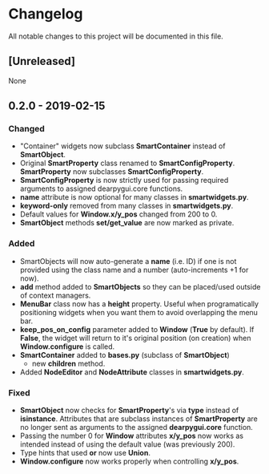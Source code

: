 # Changelog

All notable changes to this project will be documented in this file.

## [Unreleased]

None

## 0.2.0 - 2019-02-15

### Changed
- "Container" widgets now subclass **SmartContainer** instead of **SmartObject**.
- Original **SmartProperty** class renamed to **SmartConfigProperty**. **SmartProperty** now subclasses **SmartConfigProperty**.
- **SmartConfigProperty** is now strictly used for passing required arguments to assigned dearpygui.core functions.
- **name** attribute is now optional for many classes in **smartwidgets.py**.
- **keyword-only** removed from many classes in **smartwidgets.py**.
- Default values for **Window.x/y_pos** changed from 200 to 0.
- **SmartObject** methods **set/get_value** are now marked as private.

### Added
- SmartObjects will now auto-generate a __name__ (i.e. ID) if one is not provided using the class name and a number (auto-increments +1 for now).
- **add** method added to **SmartObjects** so they can be placed/used outside of context managers.
- **MenuBar** class now has a **height** property. Useful when programatically positioning widgets when you want them to avoid overlapping the menu bar.
- **keep_pos_on_config** parameter added to **Window** (**True** by default). If **False**, the widget will return to it's original position (on creation) when **Window.configure** is called.
- **SmartContainer** added to **bases.py** (subclass of **SmartObject**)
  - new **children** method.
- Added **NodeEditor** and **NodeAttribute** classes in **smartwidgets.py**.

### Fixed
- **SmartObject** now checks for **SmartProperty**'s via **type** instead of **isinstance**. Attributes that are subclass instances of **SmartProperty** are no longer sent as arguments to the assigned **dearpygui.core** function.
- Passing the number 0 for **Window** attributes **x/y_pos** now works as intended instead of using the default value (was previously 200).
- Type hints that used **or** now use **Union**.
- **Window.configure** now works properly when controlling **x/y_pos**.
